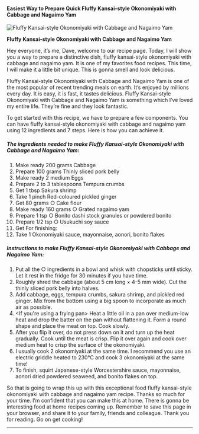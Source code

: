             

#### Easiest Way to Prepare Quick Fluffy Kansai-style Okonomiyaki with Cabbage and Nagaimo Yam

![Fluffy Kansai-style Okonomiyaki with Cabbage and Nagaimo Yam](https://img-global.cpcdn.com/recipes/5780397846691840/751x532cq70/fluffy-kansai-style-okonomiyaki-with-cabbage-and-nagaimo-yam-recipe-main-photo.jpg)

**Fluffy Kansai-style Okonomiyaki with Cabbage and Nagaimo Yam**

Hey everyone, it’s me, Dave, welcome to our recipe page. Today, I will show you a way to prepare a distinctive dish, fluffy kansai-style okonomiyaki with cabbage and nagaimo yam. It is one of my favorites food recipes. This time, I will make it a little bit unique. This is gonna smell and look delicious.

Fluffy Kansai-style Okonomiyaki with Cabbage and Nagaimo Yam is one of the most popular of recent trending meals on earth. It’s enjoyed by millions every day. It is easy, it is fast, it tastes delicious. Fluffy Kansai-style Okonomiyaki with Cabbage and Nagaimo Yam is something which I’ve loved my entire life. They’re fine and they look fantastic.

To get started with this recipe, we have to prepare a few components. You can have fluffy kansai-style okonomiyaki with cabbage and nagaimo yam using 12 ingredients and 7 steps. Here is how you can achieve it.

##### The ingredients needed to make Fluffy Kansai-style Okonomiyaki with Cabbage and Nagaimo Yam:

1.  Make ready 200 grams Cabbage
2.  Prepare 100 grams Thinly sliced pork belly
3.  Make ready 2 medium Eggs
4.  Prepare 2 to 3 tablespoons Tempura crumbs
5.  Get 1 tbsp Sakura shrimp
6.  Take 1 pinch Red-coloured pickled ginger
7.  Get 80 grams ○ Cake flour
8.  Make ready 160 grams ○ Grated nagaimo yam
9.  Prepare 1 tsp ○ Bonito dashi stock granules or powdered bonito
10.  Prepare 1/2 tsp ○ Usukuchi soy sauce
11.  Get For finishing:
12.  Take 1 Okonomiyaki sauce, mayonnaise, aonori, bonito flakes

##### Instructions to make Fluffy Kansai-style Okonomiyaki with Cabbage and Nagaimo Yam:

1.  Put all the ○ ingredients in a bowl and whisk with chopsticks until sticky. Let it rest in the fridge for 30 minutes if you have time.
2.  Roughly shred the cabbage (about 5 cm long × 4-5 mm wide). Cut the thinly sliced pork belly into halves.
3.  Add cabbage, eggs, tempura crumbs, sakura shrimp, and pickled red ginger. Mix from the bottom using a big spoon to incorporate as much air as possible.
4.  <If you're using a frying pan> Heat a little oil in a pan over medium-low heat and drop the batter on the pan without flattening it. Form a round shape and place the meat on top. Cook slowly.
5.  After you flip it over, do not press down on it and turn up the heat gradually. Cook until the meat is crisp. Flip it over again and cook over medium heat to crisp the surface of the okonomiyaki.
6.  I usually cook 2 okonomiyaki at the same time. I recommend you use an electric griddle heated to 230°C and cook 3 okonomiyaki at the same time!
7.  To finish, squirt Japanese-style Worcestershire sauce, mayonnaise, aonori dried powdered seaweed, and bonito flakes on top.

So that is going to wrap this up with this exceptional food fluffy kansai-style okonomiyaki with cabbage and nagaimo yam recipe. Thanks so much for your time. I’m confident that you can make this at home. There is gonna be interesting food at home recipes coming up. Remember to save this page in your browser, and share it to your family, friends and colleague. Thank you for reading. Go on get cooking!

* * *